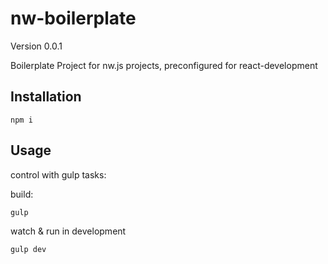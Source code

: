 nw-boilerplate
============
Version 0.0.1

Boilerplate Project for nw.js projects, preconfigured for react-development

## Installation

```
npm i
```

## Usage

control with gulp tasks:

build:
```
gulp
```

watch & run in development
```
gulp dev
```
